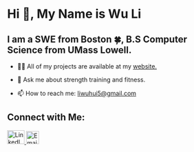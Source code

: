 # Hi 👋, My Name is Wu Li
## I am a SWE from Boston 🍀, B.S Computer Science from UMass Lowell.

- 👨‍💻 All of my projects are available at my <a href="https://www.wuhuili.com">website.</a>
  
- 💬 Ask me about strength training and fitness.
  
- 📫 How to reach me: liwuhui5@gmail.com

## Connect with Me:
<a href="https://www.linkedin.com/in/liwuhui">
  <img src="https://cdn.jsdelivr.net/gh/devicons/devicon/icons/linkedin/linkedin-original.svg" alt="LinkedIn" width="40" height="32"/>
</a>

<a href="mailto:wuhui_li@outlook.com">
  <img src="https://cdn.jsdelivr.net/gh/devicons/devicon/icons/google/google-original.svg" width="30" alt="Email"/>
</a>
